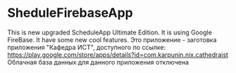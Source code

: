 # SheduleFirebaseApp
This is new upgraded ScheduleApp Ultimate Edition. It is using Google FireBase. It have some new cool features.
Это приложение - заготовка приложения "Кафедра ИСТ", доступного по ссылке: https://play.google.com/store/apps/details?id=com.karpunin.nix.cathedraist
Облачная база данных для данного приложения отключена
